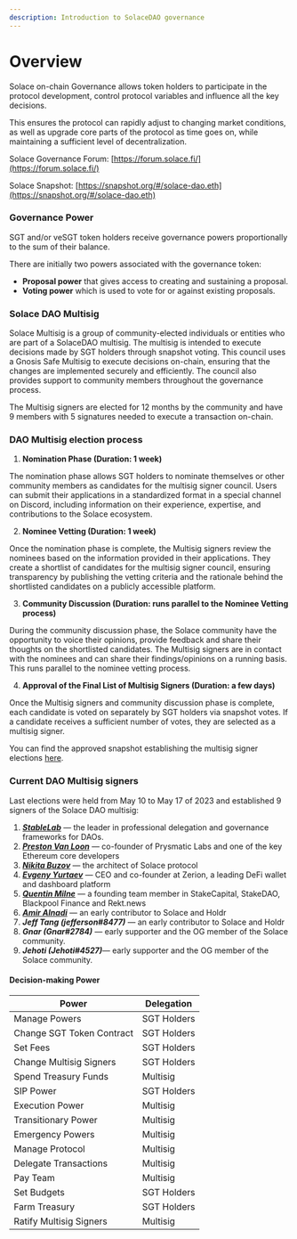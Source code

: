 ```yaml
---
description: Introduction to SolaceDAO governance
---
```


# Overview

Solace on-chain Governance allows token holders to participate in the protocol development, control protocol variables and influence all the key decisions.

This ensures the protocol can rapidly adjust to changing market conditions, as well as upgrade core parts of the protocol as time goes on, while maintaining a sufficient level of decentralization.

Solace Governance Forum: [https://forum.solace.fi/](https://forum.solace.fi/)

Solace Snapshot: [https://snapshot.org/#/solace-dao.eth](https://snapshot.org/#/solace-dao.eth)

### **Governance Power**

SGT and/or veSGT token holders receive governance powers proportionally to the sum of their balance.

There are initially two powers associated with the governance token:

* **Proposal power** that gives access to creating and sustaining a proposal.
* **Voting power** which is used to vote for or against existing proposals.

### **Solace DAO Multisig**

Solace Multisig is a group of community-elected individuals or entities who are part of a SolaceDAO multisig. The multisig is intended to execute decisions made by SGT holders through snapshot voting. This council uses a Gnosis Safe Multisig to execute decisions on-chain, ensuring that the changes are implemented securely and efficiently. The council also provides support to community members throughout the governance process.

The Multisig signers are elected for 12 months by the community and have 9 members with 5 signatures needed to execute a transaction on-chain.

### **DAO Multisig election process**

1. **Nomination Phase (Duration: 1 week)**

The nomination phase allows SGT holders to nominate themselves or other community members as candidates for the multisig signer council. Users can submit their applications in a standardized format in a special channel on Discord, including information on their experience, expertise, and contributions to the Solace ecosystem. &#x20;

2. **Nominee Vetting (Duration: 1 week)**

Once the nomination phase is complete, the Multisig signers review the nominees based on the information provided in their applications. They create a shortlist of candidates for the multisig signer council, ensuring transparency by publishing the vetting criteria and the rationale behind the shortlisted candidates on a publicly accessible platform.&#x20;

3. **Community Discussion (Duration: runs parallel to the Nominee Vetting process)**

During the community discussion phase, the Solace community have the opportunity to voice their opinions, provide feedback and share their thoughts on the shortlisted candidates. The Multisig signers are in contact with the nominees and can share their findings/opinions on a running basis. This runs parallel to the nominee vetting process.&#x20;

4. **Approval of the Final List of Multisig Signers (Duration: a few days)**

Once the Multisig signers and community discussion phase is complete, each candidate is voted on separately by SGT holders via snapshot votes. If a candidate receives a sufficient number of votes, they are selected as a multisig signer.

You can find the approved snapshot establishing the multisig signer elections [here](https://snapshot.org/#/solace-dao.eth/proposal/0x4d4533d4b9bf75cac7c992e23e6c73366c23a3950c59ba6c560b7dd4a4792a9a).

### **Current DAO Multisig signers**

Last elections were held from May 10 to May 17 of 2023 and established 9 signers of the Solace DAO multisig:

1. [_**StableLab**_](https://www.stablelab.xyz/) — the leader in professional delegation and governance frameworks for DAOs.
2. [_**Preston Van Loon**_](https://twitter.com/preston\_vanloon) — co-founder of Prysmatic Labs and one of the key Ethereum core developers
3. [_**Nikita Buzov**_](https://twitter.com/0xNlKlTA) — the architect of Solace protocol
4. [_**Evgeny Yurtaev**_](https://twitter.com/evgeth\_) — CEO and co-founder at Zerion, a leading DeFi wallet and dashboard platform
5. [_**Quentin Milne**_](https://twitter.com/Kyuu\_\_\_\_\_\_\_) — a founding team member in StakeCapital, StakeDAO, Blackpool Finance and Rekt.news
6. [_**Amir Alnadi**_](https://twitter.com/amiralnadi) — an early contributor to Solace and Holdr
7. _**Jeff Tang (jefferson#8477)**_ — an early contributor to Solace and Holdr
8. _**Gnar (Gnar#2784)**_ — early supporter and the OG member of the Solace community.
9. _**Jehoti (Jehoti#4527)**_— early supporter and the OG member of the Solace community.

#### **Decision-making Power**

| Power                     | Delegation  |
| ------------------------- | ----------- |
| Manage Powers             | SGT Holders |
| Change SGT Token Contract | SGT Holders |
| Set Fees                  | SGT Holders |
| Change Multisig Signers   | SGT Holders |
| Spend Treasury Funds      | Multisig    |
| SIP Power                 | SGT Holders |
| Execution Power           | Multisig    |
| Transitionary Power       | Multisig    |
| Emergency Powers          | Multisig    |
| Manage Protocol           | Multisig    |
| Delegate Transactions     | Multisig    |
| Pay Team                  | Multisig    |
| Set Budgets               | SGT Holders |
| Farm Treasury             | SGT Holders |
| Ratify Multisig Signers   | Multisig    |

